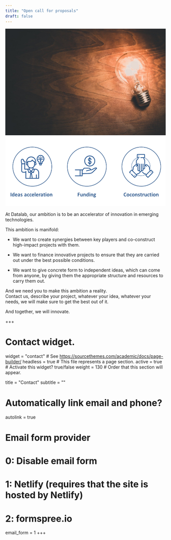 ```yaml
---
title: "Open call for proposals"
draft: false
---
```

![alternative text for search engines](innovation.jpg)
![alternative text for search engines](cocons.png)

At Datalab, our ambition is to be an accelerator of innovation in emerging technologies.  

This ambition is manifold:  

* We want to create synergies between key players and co-construct high-impact projects with them.

* We want to finance innovative projects to ensure that they are carried out under the best possible conditions.

* We want to give concrete form to independent ideas, which can come from anyone, by giving them the appropriate structure and resources to carry them out.

And we need you to make this ambition a reality.  
Contact us, describe your project, whatever your idea, whatever your needs, we will make sure to get the best out of it.  

And together, we will innovate. 

+++
# Contact widget.
widget = "contact"  # See https://sourcethemes.com/academic/docs/page-builder/
headless = true  # This file represents a page section.
active = true  # Activate this widget? true/false
weight = 130  # Order that this section will appear.

title = "Contact"
subtitle = ""

# Automatically link email and phone?
autolink = true

# Email form provider
#   0: Disable email form
#   1: Netlify (requires that the site is hosted by Netlify)
#   2: formspree.io
email_form = 1
+++
